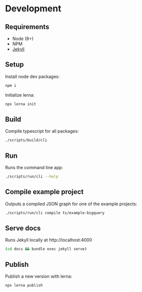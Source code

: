 # Development

## Requirements

- Node (8+)
- NPM
- [Jekyll](https://jekyllrb.com/docs/installation/)

## Setup

Install node dev packages:

```bash
npm i
```

Initialize lerna:

```bash
npx lerna init
```

## Build

Compile typescript for all packages:

```bash
./scripts/build/cli
```

## Run

Runs the command line app:

```bash
./scripts/run/cli --help
```

## Compile example project

Outputs a compiled JSON graph for one of the example projects:

```bash
./scripts/run/cli compile ts/example-bigquery
```

## Serve docs

Runs Jekyll locally at http://localhost:4000

```bash
(cd docs && bundle exec jekyll serve)
```

## Publish

Publish a new version with lerna:

```bash
npx lerna publish
```
